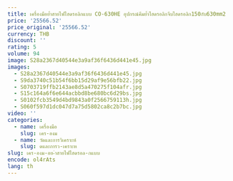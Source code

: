 ```yaml
---
title: เครื่องมือย้ำสายไฟไฮดรอลิกแบบ CO-630HE อุปกรณ์คีมย้ำไฮดรอลิกจีบไฮดรอลิก150กับ630mm2
price: '25566.52'
price_original: '25566.52'
currency: THB
discount: ''
rating: 5
volume: 94
image: S28a2367d40544e3a9af36f6436d441e45.jpg
images:
  - S28a2367d40544e3a9af36f6436d441e45.jpg
  - S9da3740c51b54f6bb15d29af9e56bfb22.jpg
  - S0703719ffb2143ae8d5a470275f104afr.jpg
  - S15c164a6f6e644acbbd8be680bc6d29bs.jpg
  - S0102fcb3549d4bd9843a0f2566759113h.jpg
  - S060f597d1dc047d7a75d5802ca8c2b7bc.jpg
video: ''
categories:
  - name: เครื่องมือ
    slug: เคร-องม
  - name: วัดและการวิเคราะห์
    slug: ดและการว-เคราะห
slug: เคร-องม-อย-ำสายไฟไฮดรอล-กแบบ
encode: ol4rAts
lang: th
---
```

  